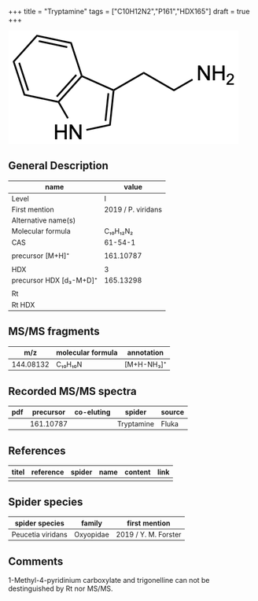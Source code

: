 +++
title = "Tryptamine"
tags = ["C10H12N2","P161","HDX165"]
draft = true
+++

![](/img/Tryptamine.png)

## General Description

| name                    | value              |
|-------------------------|--------------------|
| Level                   | I                  |
| First mention           | 2019 / P. viridans |
| Alternative name(s)     |                    |
| Molecular formula       | C₁₀H₁₂N₂            |
| CAS                     | 61-54-1            |
|                         |                    |
| precursor [M+H]⁺        | 161.10787          |
|                         |                    |
| HDX                     | 3                  |
| precursor HDX [d₃-M+D]⁺ | 165.13298          |
|                         |                    |
| Rt                      |                    |
| Rt HDX                  |                    |

## MS/MS fragments

| m/z       | molecular formula | annotation |
|-----------|-------------------|------------|
| 144.08132 | C₁₀H₁₀N           | [M+H-NH₃]⁺ |

## Recorded MS/MS spectra

| pdf | precursor | co-eluting | spider     | source |
|-----|-----------|------------|------------|--------|
|     | 161.10787 |            | Tryptamine | Fluka  |

## References

| titel | reference | spider | name | content | link |
|-------|-----------|--------|------|---------|------|
|       |           |        |      |         |      |

## Spider species

| spider species    | family    | first mention        |
|-------------------|-----------|----------------------|
| Peucetia viridans | Oxyopidae | 2019 / Y. M. Forster |

## Comments
1-Methyl-4-pyridinium carboxylate and trigonelline can not be destinguished by Rt nor MS/MS.